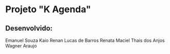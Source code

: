 # Projeto "K Agenda"



## Desenvolvido:
  
  Emanuel Souza
  Kaio Renan
  Lucas de Barros
  Renata Maciel
  Thais dos Anjos
  Wagner Araujo
  
